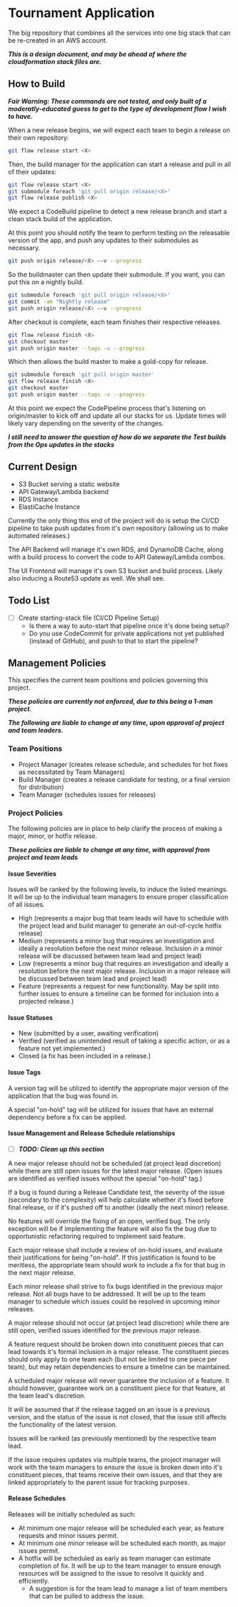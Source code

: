 # Tournament Application

The big repository that combines all the services into one big stack that can be re-created in an AWS account.

**_This is a design document, and may be ahead of where the cloudformation stack files are._**

## How to Build

**_Fair Warning: These commands are not tested, and only built of a moderatly-educated guess to get to the type of development flow I wish to have._**

When a new release begins, we will expect each team to begin a release on their own repository:

```bash
git flow release start <X>
```

Then, the build manager for the application can start a release and pull in all of their updates:

```bash
git flow release start <X>
git submodule foreach 'git pull origin release/<X>'
git flow release publish <X>
```

We expect a CodeBuild pipeline to detect a new release branch and start a clean stack build of the application.

At this point you should notify the team to perform testing on the releasable version of the app, and push any updates to their submodules as necessary.

```bash
git push origin release/<X> --v --progress
```

So the buildmaster can then update their submodule. If you want, you can put this on a nightly build.

```bash
git submodule foreach 'git pull origin release/<X>'
git commit -am "Nightly release"
git push origin release/<X> --v --progress
```

After checkout is complete, each team finishes their respective releases.

```bash
git flow release finish <X>
git checkout master
git push origin master --tags -v --progress
```

Which then allows the build master to make a gold-copy for release.

```bash
git submodule foreach 'git pull origin master'
git flow release finish <X>
git checkout master
git push origin master --tags -v --progress
```

At this point we expect the CodePipeline process that's listening on origin/master to kick off and update all our stacks for us. Update times will likely vary depending on the severity of the changes.

**_I still need to answer the question of how do we separate the Test builds from the Ops updates in the stacks_**

## Current Design

* S3 Bucket serving a static website
* API Gateway/Lambda backend
* RDS Instance
* ElastiCache Instance

Currently the only thing this end of the project will do is setup the CI/CD pipeline to take push updates from it's own repository (allowing us to make automated releases.)

The API Backend will manage it's own RDS, and DynamoDB Cache, along with a build process to convert the code to API Gateway/Lambda combos.

The UI Frontend will manage it's own S3 bucket and build process. Likely also inducing a Route53 update as well. We shall see.

## Todo List

- [ ] Create starting-stack file (CI/CD Pipeline Setup)
  - Is there a way to auto-start that pipeline once it's done being setup?
  - Do you use CodeCommit for private applications not yet published (instead of GitHub), and push to that to start the pipeline?


## Management Policies

This specifies the current team positions and policies governing this project.

**_These policies are currently not enforced, due to this being a 1-man project._**

**_The following are liable to change at any time, upon approval of project and team leaders._**

### Team Positions

- Project Manager (creates release schedule, and schedules for hot fixes as necessitated by Team Managers)
- Build Manager (creates a release candidate for testing, or a final version for distribution)
- Team Manager (schedules issues for releases)

### Project Policies

The following policies are in place to help clarify the process of making a major, minor, or hotfix release.

**_These policies are liable to change at any time, with approval from project and team leads_**

#### Issue Severities

Issues will be ranked by the following levels, to induce the listed meanings. It will be up to the individual team managers to ensure proper classification of all issues.

- High (represents a major bug that team leads will have to schedule with the project lead and build manager to generate an out-of-cycle hotfix release)
- Medium (represents a minor bug that requires an investigation and ideally a resolution before the next minor release. Inclusion in a minor release will be discussed between team lead and project lead)
- Low (represents a minor bug that requires an investigation and ideally a resolution before the next major release. Inclusion in a major release will be discussed between team lead and project lead)
- Feature (represents a request for new functionality. May be split into further issues to ensure a timeline can be formed for inclusion into a projected release.)

#### Issue Statuses

- New (submitted by a user, awaiting verification)
- Verified (verified as unintended result of taking a specific action, or as a feature not yet implemented.)
- Closed (a fix has been included in a release.)

#### Issue Tags

A version tag will be utilized to identify the appropriate major version of the application that the bug was found in.

A special "on-hold" tag will be utilized for issues that have an external dependency before a fix can be applied.

#### Issue Management and Release Schedule relationships

- [ ] **_TODO: Clean up this section_**

A new major release should not be scheduled (at project lead discretion) while there are still open issues for the latest major release. (Open issues are identified as verified issues without the special "on-hold" tag.)

If a bug is found during a Release Candidate test, the severity of the issue (secondary to the complexity) will help calculate whether it's fixed before final release, or if it's pushed off to another (ideally the next minor) release.

No features will override the fixing of an open, verified bug. The only exception will be if implementing the feature will also fix the bug due to opportunistic refactoring required to implement said feature.

Each major release shall include a review of on-hold issues, and evaluate their justifications for being "on-hold". If this justification is found to be meritless, the appropriate team should work to include a fix for that bug in the next major release.

Each minor release shall strive to fix bugs identified in the previous major release. Not all bugs have to be addressed. It will be up to the team manager to schedule which issues could be resolved in upcoming minor releases.

A major release should not occur (at project lead discretion) while there are still open, verified issues identified for the previous major release.

A feature request should be broken down into constituent pieces that can lead towards it's formal inclusion in a major release. The constituent pieces should only apply to one team each (but not be limited to one piece per team), but may retain dependencies to ensure a timeline can be maintained.

A scheduled major release will never guarantee the inclusion of a feature. It should however, guarantee work on a constituent piece for that feature, at the team lead's discretion.

It will be assumed that if the release tagged on an issue is a previous version, and the status of the issue is not closed, that the issue still affects the functionality of the latest version.

Issues will be ranked (as previously mentioned) by the respective team lead. 

If the issue requires updates via multiple teams, the project manager will work with the team managers to ensure the issue is broken down into it's constituent pieces, that teams receive their own issues, and that they are linked appropriately to the parent issue for tracking purposes.
 
#### Release Schedules

Releases will be initially scheduled as such:

- At minimum one major release will be scheduled each year, as feature requests and minor issues permit.
- At minimum one minor release will be scheduled each month, as major issues permit.
- A hotfix will be scheduled as early as team manager can estimate completion of fix. It will be up to the team manager to ensure enough resources will be assigned to the issue to resolve it quickly and efficiently.
  - A suggestion is for the team lead to manage a list of team members that can be pulled to address the issue.
